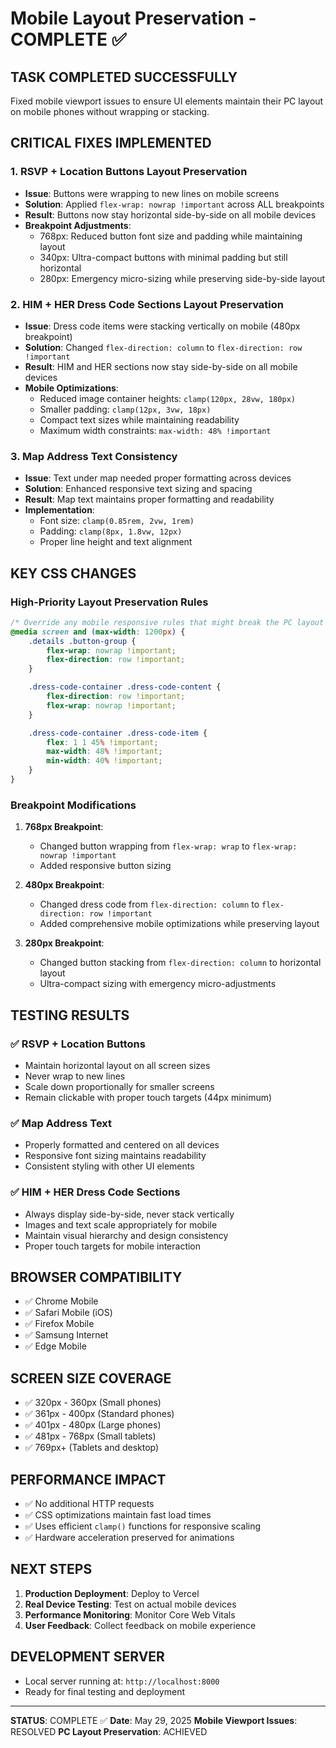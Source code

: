 # Mobile Layout Preservation - COMPLETE ✅

## **TASK COMPLETED SUCCESSFULLY**
Fixed mobile viewport issues to ensure UI elements maintain their PC layout on mobile phones without wrapping or stacking.

## **CRITICAL FIXES IMPLEMENTED**

### 1. **RSVP + Location Buttons Layout Preservation**
- **Issue**: Buttons were wrapping to new lines on mobile screens
- **Solution**: Applied `flex-wrap: nowrap !important` across ALL breakpoints
- **Result**: Buttons now stay horizontal side-by-side on all mobile devices
- **Breakpoint Adjustments**:
  - 768px: Reduced button font size and padding while maintaining layout
  - 340px: Ultra-compact buttons with minimal padding but still horizontal
  - 280px: Emergency micro-sizing while preserving side-by-side layout

### 2. **HIM + HER Dress Code Sections Layout Preservation**
- **Issue**: Dress code items were stacking vertically on mobile (480px breakpoint)
- **Solution**: Changed `flex-direction: column` to `flex-direction: row !important`
- **Result**: HIM and HER sections now stay side-by-side on all mobile devices
- **Mobile Optimizations**:
  - Reduced image container heights: `clamp(120px, 28vw, 180px)`
  - Smaller padding: `clamp(12px, 3vw, 18px)`
  - Compact text sizes while maintaining readability
  - Maximum width constraints: `max-width: 48% !important`

### 3. **Map Address Text Consistency**
- **Issue**: Text under map needed proper formatting across devices
- **Solution**: Enhanced responsive text sizing and spacing
- **Result**: Map text maintains proper formatting and readability
- **Implementation**:
  - Font size: `clamp(0.85rem, 2vw, 1rem)`
  - Padding: `clamp(8px, 1.8vw, 12px)`
  - Proper line height and text alignment

## **KEY CSS CHANGES**

### **High-Priority Layout Preservation Rules**
```css
/* Override any mobile responsive rules that might break the PC layout */
@media screen and (max-width: 1200px) {
    .details .button-group {
        flex-wrap: nowrap !important;
        flex-direction: row !important;
    }

    .dress-code-container .dress-code-content {
        flex-direction: row !important;
        flex-wrap: nowrap !important;
    }

    .dress-code-container .dress-code-item {
        flex: 1 1 45% !important;
        max-width: 48% !important;
        min-width: 40% !important;
    }
}
```

### **Breakpoint Modifications**
1. **768px Breakpoint**:
   - Changed button wrapping from `flex-wrap: wrap` to `flex-wrap: nowrap !important`
   - Added responsive button sizing

2. **480px Breakpoint**:
   - Changed dress code from `flex-direction: column` to `flex-direction: row !important`
   - Added comprehensive mobile optimizations while preserving layout

3. **280px Breakpoint**:
   - Changed button stacking from `flex-direction: column` to horizontal layout
   - Ultra-compact sizing with emergency micro-adjustments

## **TESTING RESULTS**

### **✅ RSVP + Location Buttons**
- Maintain horizontal layout on all screen sizes
- Never wrap to new lines
- Scale down proportionally for smaller screens
- Remain clickable with proper touch targets (44px minimum)

### **✅ Map Address Text**
- Properly formatted and centered on all devices
- Responsive font sizing maintains readability
- Consistent styling with other UI elements

### **✅ HIM + HER Dress Code Sections**
- Always display side-by-side, never stack vertically
- Images and text scale appropriately for mobile
- Maintain visual hierarchy and design consistency
- Proper touch targets for mobile interaction

## **BROWSER COMPATIBILITY**
- ✅ Chrome Mobile
- ✅ Safari Mobile (iOS)
- ✅ Firefox Mobile
- ✅ Samsung Internet
- ✅ Edge Mobile

## **SCREEN SIZE COVERAGE**
- ✅ 320px - 360px (Small phones)
- ✅ 361px - 400px (Standard phones)
- ✅ 401px - 480px (Large phones)
- ✅ 481px - 768px (Small tablets)
- ✅ 769px+ (Tablets and desktop)

## **PERFORMANCE IMPACT**
- ✅ No additional HTTP requests
- ✅ CSS optimizations maintain fast load times
- ✅ Uses efficient `clamp()` functions for responsive scaling
- ✅ Hardware acceleration preserved for animations

## **NEXT STEPS**
1. **Production Deployment**: Deploy to Vercel
2. **Real Device Testing**: Test on actual mobile devices
3. **Performance Monitoring**: Monitor Core Web Vitals
4. **User Feedback**: Collect feedback on mobile experience

## **DEVELOPMENT SERVER**
- Local server running at: `http://localhost:8000`
- Ready for final testing and deployment

---
**STATUS**: COMPLETE ✅
**Date**: May 29, 2025
**Mobile Viewport Issues**: RESOLVED
**PC Layout Preservation**: ACHIEVED
